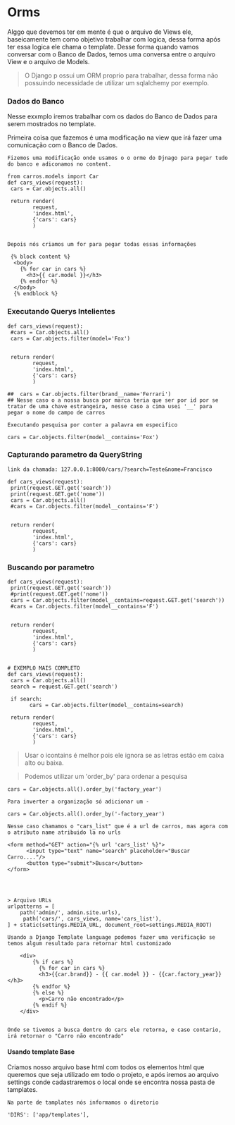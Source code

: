 # Orms

Alggo que devemos ter em mente é que o arquivo de Views ele, baseicamente tem como objetivo trabalhar com logica, dessa forma após ter essa logica ele chama o template. Desse forma quando vamos conversar com o Banco de Dados, temos uma conversa entre o arquivo View e o arquivo de Models.

> O Django p ossui um ORM proprio para trabalhar, dessa forma não possuindo necessidade de utilizar um sqlalchemy por exemplo.

### Dados do Banco

Nesse exxmplo iremos trabalhar com os dados do Banco de Dados para serem mostrados no template.

Primeira coisa que fazemos é uma modificação na view que irá fazer uma comunicação com o Banco de Dados.
```
Fizemos uma modificação onde usamos o o orme do Djnago para pegar tudo do banco e adiconamos no content.

from carros.models import Car
def cars_views(request):
 cars = Car.objects.all()

 return render(
        request, 
        'index.html',
        {'cars': cars}
        )


Depois nós criamos um for para pegar todas essas informações

 {% block content %}
  <body>
    {% for car in cars %}
      <h3>{{ car.model }}</h3>
    {% endfor %}
  </body>
  {% endblock %}
```

### Executando Querys Intelientes 


```
def cars_views(request):
 #cars = Car.objects.all()
 cars = Car.objects.filter(model='Fox')


 return render(
        request, 
        'index.html',
        {'cars': cars}
        )
```

```
##  cars = Car.objects.filter(brand__name='Ferrari')
## Nesse caso o a nossa busca por marca teria que ser por id por se tratar de uma chave estrangeira, nesse caso a cima usei '__' para pegar o nome do campo de carros
```

```
Executando pesquisa por conter a palavra em especifico

cars = Car.objects.filter(model__contains='Fox')
```

### Capturando parametro da QueryString

```
link da chamada: 127.0.0.1:8000/cars/?search=Teste&nome=Francisco

def cars_views(request):
 print(request.GET.get('search'))
 print(request.GET.get('nome'))
 cars = Car.objects.all()
 #cars = Car.objects.filter(model__contains='F')


 return render(
        request, 
        'index.html',
        {'cars': cars}
        )

```


### Buscando por parametro

```
def cars_views(request):
 print(request.GET.get('search'))
 #print(request.GET.get('nome'))
 cars = Car.objects.filter(model__contains=request.GET.get('search'))
 #cars = Car.objects.filter(model__contains='F')


 return render(
        request, 
        'index.html',
        {'cars': cars}
        )


# EXEMPLO MAIS COMPLETO
def cars_views(request):
 cars = Car.objects.all()
 search = request.GET.get('search')

 if search:      
       cars = Car.objects.filter(model__contains=search)

 return render(
        request, 
        'index.html',
        {'cars': cars}
        )
```

> Usar o icontains é melhor pois ele ignora se as letras estão em caixa alto ou baixa.

> Podemos utilizar um 'order_by' para ordenar a pesquisa
```
cars = Car.objects.all().order_by('factory_year')

Para inverter a organização só adicionar um -

cars = Car.objects.all().order_by('-factory_year')
```




```
Nesse caso chamamos o "cars_list" que é a url de carros, mas agora com o atributo name atribuido la no urls

<form method="GET" action="{% url 'cars_list' %}">
      <input type="text" name="search" placeholder="Buscar Carro...."/>
      <button type="submit">Buscar</button>
</form>




> Arquivo URLs
urlpatterns = [
    path('admin/', admin.site.urls),
     path('cars/', cars_views, name='cars_list'),
] + static(settings.MEDIA_URL, document_root=settings.MEDIA_ROOT)
```


```
Usando a Django Template language podemos fazer uma verificação se temos algum resultado para retornar html customizado

    <div>
        {% if cars %}
          {% for car in cars %}
          <h3>{{car.brand}} - {{ car.model }} - {{car.factory_year}}</h3>
        {% endfor %}
        {% else %}
          <p>Carro não encontrado</p>
        {% endif %}
    </div>


Onde se tivemos a busca dentro do cars ele retorna, e caso contario, irá retornar o "Carro não encontrado"
```


#### Usando template Base

Criamos nosso arquivo base html com todos os elementos html que queremos que seja utilizado em todo o projeto, e após iremos ao arquivo settings conde cadastraremos o local onde se encontra nossa pasta de tamplates.

```
Na parte de tamplates nós informamos o diretorio

'DIRS': ['app/templates'],
```

